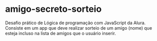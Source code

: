 # amigo-secreto-sorteio
Desafio prático de Lógica de programação com JavaScript da Alura. Consiste em um app que deve realizar sorteio de um amigo (nome) que esteja incluso na lista de amigos que o usuário inserir.
